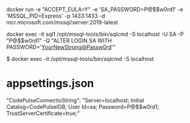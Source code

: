 
docker run -e "ACCEPT_EULA=Y" -e 'SA_PASSWORD=P@$$w0rd1' -e 'MSSQL_PID=Express' -p 1433:1433 -d mcr.microsoft.com/mssql/server:2019-latest

docker exec -it sql1 /opt/mssql-tools/bin/sqlcmd -S localhost -U SA -P "P@$$w0rd1" -Q "ALTER LOGIN SA WITH PASSWORD='<YourNewStrong@Passw0rd>'"

$ docker exec -it <containerName> /opt/mssql-tools/bin/sqlcmd -S localhost

# appsettings.json 
 "CodePulseConnectioString": "Server=localhost; Initial Catalog=CodePulselDB; User Id=sa; Password=P@$$w0rd1; TrustServerCertificate=true;"